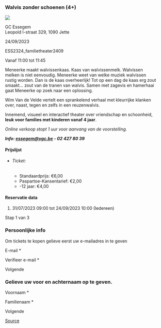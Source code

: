 ### Walvis zonder schoenen (4+)

![](https://s3-eu-west-1.amazonaws.com/os-kwdo/prod/vgc/images/activity/64c8d2fcb490f_Walvis_zonder_schoenen_©_Kip_met_kop_%281%29.jpg)

GC Essegem  
Leopold I-straat 329, 1090 Jette

24/09/2023

ESS2324\_familietheater2409

Vanaf 11:00 tot 11:45

Meneerke maakt walvissenkaas. Kaas van walvissenmelk. Walvissen melken is niet eenvoudig. Meneerke weet van welke muziek walvissen rustig worden. Dan is de kaas overheerlijk! Tot op een dag de kaas erg zout smaakt... zout van de tranen van walvis. Samen met zagevis en hamerhaai gaat Meneerke op zoek naar een oplossing.  
  
Wim Van de Velde vertelt een sprankelend verhaal met kleurrijke klanken over, naast, tegen en zelfs in een reuzenwalvis.  
  
  
Innemend, visueel en interactief theater over vriendschap en schoonheid, **leuk voor families met kinderen vanaf 4 jaar**.  
  
*Online verkoop stopt 1 uur voor aanvang van de voorstelling.*  
  
***Info: [essegem@vgc.be](http://mailto:essegem@vgc.be/) - 02 427 80 39***  
  

#### Prijslijst

* ###### Ticket:
    
    * Standaardprijs: €6,00
    * Paspartoe-Kansentarief: €2,00
    * \-12 jaar: €4,00

  

#### Reservatie data

1.  31/07/2023 09:00 tot 24/09/2023 10:00 (Iedereen)

Stap 1 van 3

 

### Persoonlijke info

Om tickets te kopen gelieve eerst uw e-mailadres in te geven

  

E-mail \* 

Verifieer e-mail \* 

Volgende

### Gelieve uw voor en achternaam op te geven.

Voornaam \* 

Familienaam \* 

Volgende

[Source](https://tickets.vgc.be/ticketingActivity/subscribe/ESS2324_familietheater2409)